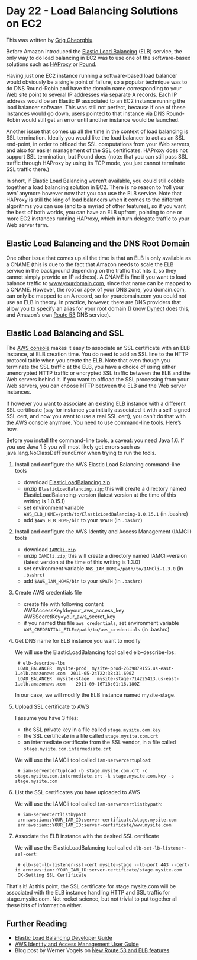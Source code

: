 # Day 22 - Load Balancing Solutions on EC2

This was written by [Grig Gheorghiu](http://agiletesting.blogspot.com).

Before Amazon introduced the [Elastic Load
Balancing](http://aws.amazon.com/elasticloadbalancing/) (ELB) service, the only
way to do load balancing in EC2 was to use one of the software-based solutions
such as [HAProxy](http://haproxy.1wt.eu/) or
[Pound](http://www.apsis.ch/pound). 

Having just one EC2 instance running a software-based load balancer would
obviously be a single point of failure, so a popular technique was to do DNS
Round-Robin and have the domain name corresponding to your Web site point to
several IP addresses via separate A records. Each IP address would be an
Elastic IP associated to an EC2 instance running the load balancer software.
This was still not perfect, because if one of these instances would go down,
users pointed to that instance via DNS Round-Robin would still get an error
until another instance would be launched.

Another issue that comes up all the time in the context of load balancing is
SSL termination. Ideally you would like the load balancer to act as an SSL
end-point, in order to offload the SSL computations from your Web servers, and
also for easier management of the SSL certificates. HAProxy does not support
SSL termination, but Pound does (note: that you can still pass SSL traffic
through HAProxy by using its TCP mode, you just cannot terminate SSL traffic
there.)

In short, if Elastic Load Balancing weren’t available, you could still cobble
together a load balancing solution in EC2. There is no reason to ‘roll your
own’ anymore however now that you can use the ELB service. Note that HAProxy is
still the king of load balancers when it comes to the different algorithms you
can use (and to a myriad of other features), so if you want the best of both
worlds, you can have an ELB upfront, pointing to one or more EC2 instances
running HAProxy, which in turn delegate traffic to your Web server farm.

## Elastic Load Balancing and the DNS Root Domain

One other issue that comes up all the time is that an ELB is only available as
a CNAME (this is due to the fact that Amazon needs to scale the ELB service in
the background depending on the traffic that hits it, so they cannot simply
provide an IP address). A CNAME is fine if you want to load balance traffic to
www.yourdomain.com, since that name can be mapped to a CNAME. However, the root
or apex of your DNS zone, yourdomain.com, can only be mapped to an A record, so
for yourdomain.com you could not use an ELB in theory. In practice, however,
there are DNS providers that allow you to specify an alias for your root domain
(I know [Dynect](http://dyn.com/dns/dynect-managed-dns/) does this, and
Amazon’s own [Route 53](http://aws.amazon.com/route53/) DNS service).

## Elastic Load Balancing and SSL ####

The [AWS console](https://console.aws.amazon.com) makes it easy to associate an
SSL certificate with an ELB instance, at ELB creation time. You do need to add
an SSL line to the HTTP protocol table when you create the ELB. Note that even
though you terminate the SSL traffic at the ELB, you have a choice of using
either unencrypted HTTP traffic or encrypted SSL traffic between the ELB and
the Web servers behind it. If you want to offload the SSL processing from your
Web servers, you can choose HTTP between the ELB and the Web server instances.

If however you want to associate an existing ELB instance with a different SSL
certificate (say for instance you initially associated it with a self-signed
SSL cert, and now you want to use a real SSL cert), you can’t do that with the
AWS console anymore. You need to use command-line tools. Here’s how.

Before you install the command-line tools, a caveat: you need Java 1.6. If you
use Java 1.5 you will most likely get errors such as
java.lang.NoClassDefFoundError when trying to run the tools.

1) Install and configure the AWS Elastic Load Balancing command-line tools

    * download [ElasticLoadBalancing.zip](http://aws.amazon.com/developertools/2536)
    * unzip `ElasticLoadBalancing.zip`; this will create a directory named
      ElasticLoadBalancing-version (latest version at the time of this writing is
      1.0.15.1)
    * set environment variable
      `AWS_ELB_HOME=/path/to/ElasticLoadBalancing-1.0.15.1` (in .bashrc) 
    * add `$AWS_ELB_HOME/bin` to your `$PATH` (in `.bashrc`)

2) Install and configure the AWS Identity and Access Management (IAMCli) tools

    * download [`IAMCli.zip`](http://aws.amazon.com/developertools/AWS-Identity-and-Access-Management/4143)
    * unzip `IAMCli.zip`; this will create a directory named IAMCli-version
      (latest version at the time of this writing is 1.3.0)
    * set environment variable `AWS_IAM_HOME=/path/to/IAMCli-1.3.0` (in `.bashrc`)
    * add `$AWS_IAM_HOME/bin` to your `$PATH` (in `.bashrc`)

3) Create AWS credentials file

    * create file with following content
            AWSAccessKeyId=your_aws_access_key
            AWSSecretKey=your_aws_secret_key
    * if you named this file `aws_credentials`, set environment variable
      `AWS_CREDENTIAL_FILE=/path/to/aws_credentials` (in .bashrc)

4) Get DNS name for ELB instance you want to modify

    We will use the ElasticLoadBalancing tool called elb-describe-lbs:

        # elb-describe-lbs
        LOAD_BALANCER  mysite-prod  mysite-prod-2639879155.us-east-1.elb.amazonaws.com  2011-05-24T22:38:31.690Z
        LOAD_BALANCER  mysite-stage   mysite-stage-714225413.us-east-1.elb.amazonaws.com    2011-09-16T18:01:16.180Z

    In our case, we will modify the ELB instance named mysite-stage.

5) Upload SSL certificate to AWS

    I assume you have 3 files:

    * the SSL private key in a file called `stage.mysite.com.key`
    * the SSL certificate in a file called `stage.mysite.com.crt`
    * an intermediate certificate from the SSL vendor, in a file called `stage.mysite.com.intermediate.crt`

    We will use the IAMCli tool called `iam-servercertupload`:

        # iam-servercertupload -b stage.mysite.com.crt -c stage.mysite.com.intermediate.crt -k stage.mysite.com.key -s stage.mysite.com

6) List the SSL certificates you have uploaded to AWS

    We will use the IAMCli tool called `iam-servercertlistbypath`:

        # iam-servercertlistbypath
        arn:aws:iam::YOUR_IAM_ID:server-certificate/stage.mysite.com
        arn:aws:iam::YOUR_IAM_ID:server-certificate/www.mysite.com

7) Associate the ELB instance with the desired SSL certificate

    We will use the ElasticLoadBalancing tool called `elb-set-lb-listener-ssl-cert`:

        # elb-set-lb-listener-ssl-cert mysite-stage --lb-port 443 --cert-id arn:aws:iam::YOUR_IAM_ID:server-certificate/stage.mysite.com
        OK-Setting SSL Certificate

That's it! At this point, the SSL certificate for stage.mysite.com will be
associated with the ELB instance handling HTTP and SSL traffic for
stage.mysite.com. Not rocket science, but not trivial to put together all these
bits of information either.

## Further Reading

* [Elastic Load Balancing Developer
  Guide](http://docs.amazonwebservices.com/ElasticLoadBalancing/latest/DeveloperGuide/)
* [AWS Identity and Access Management User
  Guide](http://docs.amazonwebservices.com/IAM/latest/UserGuide/)
* Blog post by Werner Vogels on [New Route 53 and ELB
  features](http://www.allthingsdistributed.com/2011/05/aws_ipv6.html)
